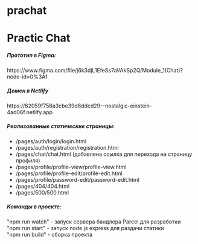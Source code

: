# prachat
<h1>Practic Chat</h1>

<h5>Прототип в Figma:</h5>
https://www.figma.com/file/j6k3djL1EfeSs7aVAkSp2Q/Module_1(Chat)?node-id=0%3A1
<br>
<h5>Домен в Netlify</h5>
https://62059f758a3cbe39d6ddcd29--nostalgic-einstein-4ad06f.netlify.app
<h5>Реализованные статические страницы:</h5>
<ul>
  <li>/pages/auth/login/login.html</li>
  <li>/pages/auth/registration/registration.html</li>
  <li>/pages/chat/chat.html (добавлена ссылка для перехода на страницу профиля)</li>
  <li>/pages/profile/profile-view/profile-view.html</li>
  <li>/pages/profile/profile-edit/profile-edit.html</li>
  <li>/pages/profile/password-edit/password-edit.html</li>
  <li>/pages/404/404.html</li>
  <li>/pages/500/500.html</li>
</ul>
<h5>Команды в проекте:</h5>
  "npm run watch" - запуск сервера бандлера Parcel для разработки<br>
  "npm run start" - запуск node.js express для раздачи статики<br>
  "npm run build" - сборка проекта<br>
